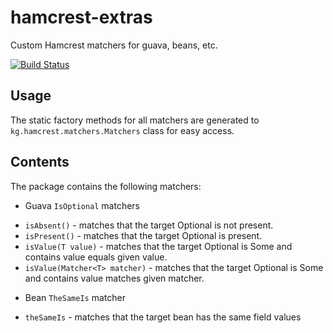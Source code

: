 hamcrest-extras
===============

Custom Hamcrest matchers for guava, beans, etc.

[![Build Status](https://travis-ci.org/KonstantinGrigoriev/hamcrest-extras.png?branch=master)](https://travis-ci.org/KonstantinGrigoriev/hamcrest-extras)

## Usage

The static factory methods for all matchers are generated to `kg.hamcrest.matchers.Matchers` class for easy access.

## Contents

The package contains the following matchers:

* Guava `IsOptional` matchers
 - `isAbsent()` - matches that the target Optional is not present.
 - `isPresent()` - matches that the target Optional is present.
 - `isValue(T value)` - matches that the target Optional is Some and contains value equals given value.
 - `isValue(Matcher<T> matcher)` - matches that the target Optional is Some and contains value matches given matcher.
* Bean `TheSameIs` matcher
 - `theSameIs` - matches that the target bean has the same field values